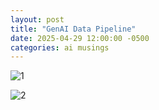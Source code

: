 ```yaml
---
layout: post
title: "GenAI Data Pipeline"
date: 2025-04-29 12:00:00 -0500
categories: ai musings
---
```



 ![1]()

 ![2]()

 